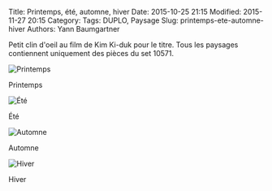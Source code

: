 Title: Printemps, été, automne, hiver
Date: 2015-10-25 21:15
Modified: 2015-11-27 20:15
Category:
Tags: DUPLO, Paysage
Slug: printemps-ete-automne-hiver
Authors: Yann Baumgartner

Petit clin d'oeil au film de Kim Ki-duk pour le titre. Tous les paysages contiennent uniquement des pièces du set 10571.

![Printemps][printemps]

Printemps

![Été][ete]

Été

![Automne][automne]

Automne

![Hiver][hiver]

Hiver

[printemps]: {filename}/images/printemps.jpg  "Printemps"
[ete]: {filename}/images/ete.jpg  "Été"
[automne]: {filename}/images/automne.jpg  "Automne"
[hiver]: {filename}/images/hiver.jpg  "Hiver"
